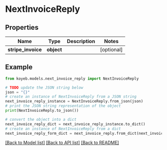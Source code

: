 # NextInvoiceReply


## Properties

Name | Type | Description | Notes
------------ | ------------- | ------------- | -------------
**stripe_invoice** | **object** |  | [optional] 

## Example

```python
from koyeb.models.next_invoice_reply import NextInvoiceReply

# TODO update the JSON string below
json = "{}"
# create an instance of NextInvoiceReply from a JSON string
next_invoice_reply_instance = NextInvoiceReply.from_json(json)
# print the JSON string representation of the object
print(NextInvoiceReply.to_json())

# convert the object into a dict
next_invoice_reply_dict = next_invoice_reply_instance.to_dict()
# create an instance of NextInvoiceReply from a dict
next_invoice_reply_form_dict = next_invoice_reply.from_dict(next_invoice_reply_dict)
```
[[Back to Model list]](../README.md#documentation-for-models) [[Back to API list]](../README.md#documentation-for-api-endpoints) [[Back to README]](../README.md)



